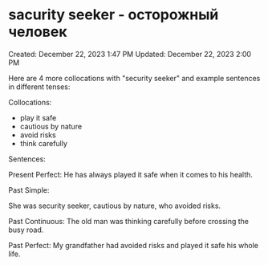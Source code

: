 # sacurity seeker - осторожный человек

Created: December 22, 2023 1:47 PM
Updated: December 22, 2023 2:00 PM

Here are 4 more collocations with "security seeker" and example sentences in different tenses:

Collocations:

- play it safe
- cautious by nature
- avoid risks
- think carefully

Sentences:

Present Perfect:
He has always played it safe when it comes to his health.

Past Simple:

She was security seeker, cautious by nature, who avoided risks.

Past Continuous:
The old man was thinking carefully before crossing the busy road.

Past Perfect:
My grandfather had avoided risks and played it safe his whole life.
